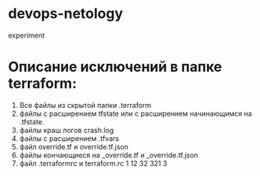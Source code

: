 # devops-netology
experiment

# Описание исключений в папке terraform:
1. Все файлы из скрытой папки .terraform
2. файлы с расширением tfstate или с расширением начинающимся на .tfstate.
3. файлы краш логов crash.log
4. файлы с расширением .tfvars
5. файл override.tf и override.tf.json
6. файлы кончающиеся на _override.tf и _override.tf.json
7. файл .terraformrc и terraform.rc
1
12
32
321
3
